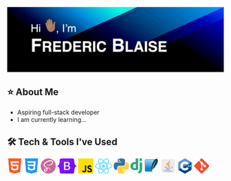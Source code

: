 <img src="images/animated-github-banner.gif" alt="Hi, I'm Frederic Blaise.">

## ⭐️ About Me
- Aspiring full-stack developer
- I am currently learning...

## 🛠️ Tech & Tools I've Used
<p>
  <img src="images/html-logo.png" height="35px">
  <img src="images/css-logo.png" height="35px">
  <img src="images/sass-logo.png" height="35px">
  <img src="images/bootstrap-logo.png" height="35px">
  <img src="images/javascript-logo.png" height="35px">
  <img src="images/react-logo.png" height="35px">
  <img src="images/python-logo.png" height="35px">
  <img src="images/django-logo.png" height="35px">
  <img src="images/sqlite-logo.png" height="35px">
  <img src="images/java-logo.png" height="35px">
  <img src="images/cpp-logo.png" height="35px">
  <img src="images/git-logo.png" height="35px">
</p>
  
